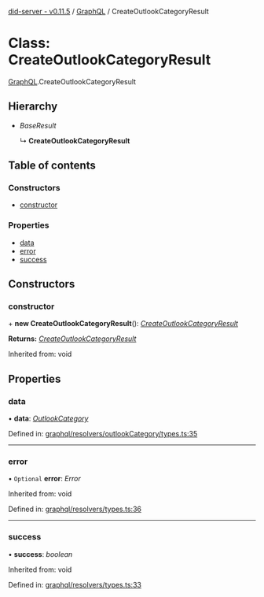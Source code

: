 [did-server - v0.11.5](../README.md) / [GraphQL](../modules/graphql.md) / CreateOutlookCategoryResult

# Class: CreateOutlookCategoryResult

[GraphQL](../modules/graphql.md).CreateOutlookCategoryResult

## Hierarchy

* *BaseResult*

  ↳ **CreateOutlookCategoryResult**

## Table of contents

### Constructors

- [constructor](graphql.createoutlookcategoryresult.md#constructor)

### Properties

- [data](graphql.createoutlookcategoryresult.md#data)
- [error](graphql.createoutlookcategoryresult.md#error)
- [success](graphql.createoutlookcategoryresult.md#success)

## Constructors

### constructor

\+ **new CreateOutlookCategoryResult**(): [*CreateOutlookCategoryResult*](graphql.createoutlookcategoryresult.md)

**Returns:** [*CreateOutlookCategoryResult*](graphql.createoutlookcategoryresult.md)

Inherited from: void

## Properties

### data

• **data**: [*OutlookCategory*](graphql.outlookcategory.md)

Defined in: [graphql/resolvers/outlookCategory/types.ts:35](https://github.com/Puzzlepart/did/blob/dev/server/graphql/resolvers/outlookCategory/types.ts#L35)

___

### error

• `Optional` **error**: *Error*

Inherited from: void

Defined in: [graphql/resolvers/types.ts:36](https://github.com/Puzzlepart/did/blob/dev/server/graphql/resolvers/types.ts#L36)

___

### success

• **success**: *boolean*

Inherited from: void

Defined in: [graphql/resolvers/types.ts:33](https://github.com/Puzzlepart/did/blob/dev/server/graphql/resolvers/types.ts#L33)
